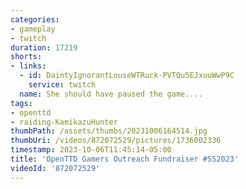 ```yaml
---
categories:
- gameplay
- twitch
duration: 17219
shorts:
- links:
  - id: DaintyIgnorantLouseWTRuck-PVTQu5EJxuuWwP9C
    service: twitch
  name: She should have paused the game....
tags:
- openttd
- raiding-KamikazuHunter
thumbPath: /assets/thumbs/20231006164514.jpg
thumbUri: /videos/872072529/pictures/1736002336
timestamp: 2023-10-06T11:45:14-05:00
title: 'OpenTTD Gamers Outreach Fundraiser #SS2023'
videoId: '872072529'
---
```

